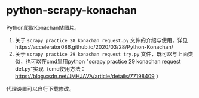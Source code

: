 # python-scrapy-konachan
Python爬取Konachan站图片。  
1. 关于 `scrapy practice 28 konachan request.py` 文件的介绍与使用，详见https://accelerator086.github.io/2020/03/28/Python-Konachan/ 
2. 关于 `scrapy practice 29 konachan request try.py` 文件，既可以与上面类似，也可以在cmd里用python "scrapy practice 29 konachan request def.py"实现（cmd使用方法：https://blog.csdn.net/JMHJAVA/article/details/77198409 ）  

代理设置可以自行下载修改。  
